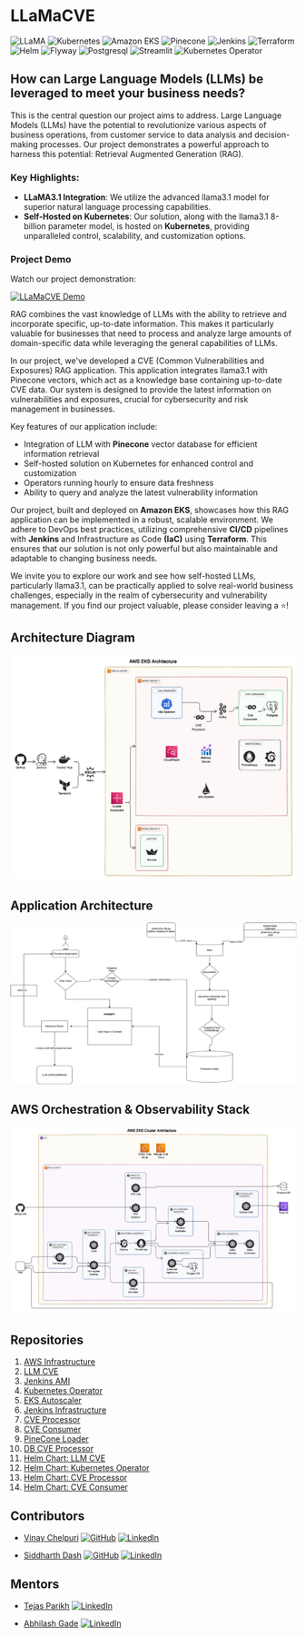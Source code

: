 # LLaMaCVE

![LLaMA](https://img.shields.io/badge/LLaMA-3.1-blue?style=for-the-badge)
![Kubernetes](https://img.shields.io/badge/Kubernetes-326CE5.svg?style=for-the-badge&logo=Kubernetes&logoColor=white)
![Amazon EKS](https://img.shields.io/badge/Amazon_EKS-FF9900?style=for-the-badge&logo=amazoneks&logoColor=white)
![Pinecone](https://img.shields.io/badge/Pinecone-Vector_DB-4B0082?style=for-the-badge)
![Jenkins](https://img.shields.io/badge/Jenkins-CI%2FCD-D24939?style=for-the-badge&logo=jenkins&logoColor=white)
![Terraform](https://img.shields.io/badge/Terraform-IaC-7B42BC?style=for-the-badge&logo=terraform&logoColor=white)
![Helm](https://img.shields.io/badge/Helm-0F1689.svg?style=for-the-badge&logo=Helm&logoColor=white)
![Flyway](https://img.shields.io/badge/Flyway-CC0200.svg?style=for-the-badge&logo=Flyway&logoColor=white)
![Postgresql](https://img.shields.io/badge/PostgreSQL-4169E1.svg?style=for-the-badge&logo=PostgreSQL&logoColor=white)
![Streamlit](https://img.shields.io/badge/Streamlit-FF4B4B.svg?style=for-the-badge&logo=Streamlit&logoColor=white)
![Kubernetes Operator](https://img.shields.io/badge/Kubernetes-Operator-326CE5?style=for-the-badge&logo=kubernetes&logoColor=white)


## How can Large Language Models (LLMs) be leveraged to meet your business needs?

This is the central question our project aims to address. Large Language Models (LLMs) have the potential to revolutionize various aspects of business operations, from customer service to data analysis and decision-making processes. Our project demonstrates a powerful approach to harness this potential: Retrieval Augmented Generation (RAG).

### Key Highlights:
- **LLaMA3.1 Integration**: We utilize the advanced llama3.1 model for superior natural language processing capabilities.
- **Self-Hosted on Kubernetes**: Our solution, along with the llama3.1 8-billion parameter model, is hosted on **Kubernetes**, providing unparalleled control, scalability, and customization options.
### Project Demo
Watch our project demonstration:

[![LLaMaCVE Demo](https://img.youtube.com/vi/WlghN6UE7YA/0.jpg)](https://www.youtube.com/watch?v=WlghN6UE7YA)

RAG combines the vast knowledge of LLMs with the ability to retrieve and incorporate specific, up-to-date information. This makes it particularly valuable for businesses that need to process and analyze large amounts of domain-specific data while leveraging the general capabilities of LLMs.

In our project, we've developed a CVE (Common Vulnerabilities and Exposures) RAG application. This application integrates llama3.1 with Pinecone vectors, which act as a knowledge base containing up-to-date CVE data. Our system is designed to provide the latest information on vulnerabilities and exposures, crucial for cybersecurity and risk management in businesses.

Key features of our application include:
- Integration of LLM with **Pinecone** vector database for efficient information retrieval
- Self-hosted solution on Kubernetes for enhanced control and customization
- Operators running hourly to ensure data freshness
- Ability to query and analyze the latest vulnerability information

Our project, built and deployed on **Amazon EKS**, showcases how this RAG application can be implemented in a robust, scalable environment. We adhere to DevOps best practices, utilizing comprehensive **CI/CD** pipelines with **Jenkins** and Infrastructure as Code **(IaC)** using **Terraform**. This ensures that our solution is not only powerful but also maintainable and adaptable to changing business needs.

We invite you to explore our work and see how self-hosted LLMs, particularly llama3.1, can be practically applied to solve real-world business challenges, especially in the realm of cybersecurity and vulnerability management. If you find our project valuable, please consider leaving a ⭐️!

## Architecture Diagram

![Architecture Diagram](https://github.com/cyse7125-su24-team10/.github/blob/main/WhatsApp%20Image%202024-08-16%20at%2020.12.01.jpeg)

## Application Architecture
![Application Architecture](https://github.com/cyse7125-su24-team10/.github/blob/main/1726163852714.jpeg)

## AWS Orchestration & Observability Stack

![AWS Orchestration](https://github.com/cyse7125-su24-team10/.github/blob/main/1726163852810.jpeg)

## Repositories

1. [AWS Infrastructure](https://github.com/cyse7125-su24-team10/infra-aws)
2. [LLM CVE](https://github.com/cyse7125-su24-team10/llm-cve)
3. [Jenkins AMI](https://github.com/cyse7125-su24-team10/ami-jenkins)
4. [Kubernetes Operator](https://github.com/cyse7125-su24-team10/cve-operator)
5. [EKS Autoscaler](https://github.com/cyse7125-su24-team10/helm-eks-autoscaler)
6. [Jenkins Infrastructure](https://github.com/cyse7125-su24-team10/infra-jenkins)
7. [CVE Processor](https://github.com/cyse7125-su24-team10/webpp-cve-processor)
8. [CVE Consumer](https://github.com/cyse7125-su24-team10/webapp-cve-consumer)
9. [PineCone Loader](https://github.com/cyse7125-su24-team10/pinecone-loader)
10. [DB CVE Processor](https://github.com/cyse7125-su24-team10/db-cve-processor)
11. [Helm Chart: LLM CVE](https://github.com/cyse7125-su24-team10/helm-llm-cve)
12. [Helm Chart: Kubernetes Operator](https://github.com/cyse7125-su24-team10/helm-k8s-operator)
13. [Helm Chart: CVE Processor](https://github.com/cyse7125-su24-team10/helm-webapp-cve-processor)
14. [Helm Chart: CVE Consumer](https://github.com/cyse7125-su24-team10/helm-webapp-cve-consumer)

## Contributors

- [Vinay Chelpuri](https://github.com/vk-NEU7) [![GitHub](https://img.shields.io/badge/-GitHub-181717?style=flat-square&logo=github)](https://github.com/vk-NEU7) [![LinkedIn](https://img.shields.io/badge/-LinkedIn-0077B5?style=flat-square&logo=linkedin)](https://www.linkedin.com/in/vinaychelpuri/)

- [Siddharth Dash](https://github.com/siddharthdash1998) [![GitHub](https://img.shields.io/badge/-GitHub-181717?style=flat-square&logo=github)](https://github.com/siddharthdash1998) [![LinkedIn](https://img.shields.io/badge/-LinkedIn-0077B5?style=flat-square&logo=linkedin)](https://www.linkedin.com/in/dash-siddharth/)

## Mentors

- [Tejas Parikh](https://www.linkedin.com/in/tejassunilparikh/) [![LinkedIn](https://img.shields.io/badge/-LinkedIn-0077B5?style=flat-square&logo=linkedin)](https://www.linkedin.com/in/tejassunilparikh/)

- [Abhilash Gade](https://www.linkedin.com/in/abhilashgade/) [![LinkedIn](https://img.shields.io/badge/-LinkedIn-0077B5?style=flat-square&logo=linkedin)](https://www.linkedin.com/in/abhilashgade/)

